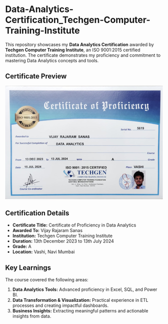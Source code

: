 # Data-Analytics-Certification_Techgen-Computer-Training-Institute

This repository showcases my **Data Analytics Certification** awarded by **Techgen Computer Training Institute**, an ISO 9001:2015 certified institution. The certificate demonstrates my proficiency and commitment to mastering Data Analytics concepts and tools.

## Certificate Preview
![Data Analytics Certificate](Techgen_Data-Analytics_Certificate.jpg)

## Certification Details
- **Certificate Title:** Certificate of Proficiency in Data Analytics
- **Awarded To:** Vijay Rajaram Sanas
- **Institution:** Techgen Computer Training Institute
- **Duration:** 13th December 2023 to 13th July 2024
- **Grade:** A
- **Location:** Vashi, Navi Mumbai

## Key Learnings
The course covered the following areas:
1. **Data Analytics Tools:** Advanced proficiency in Excel, SQL, and Power BI.
2. **Data Transformation & Visualization:** Practical experience in ETL processes and creating impactful dashboards.
3. **Business Insights:** Extracting meaningful patterns and actionable insights from data.
